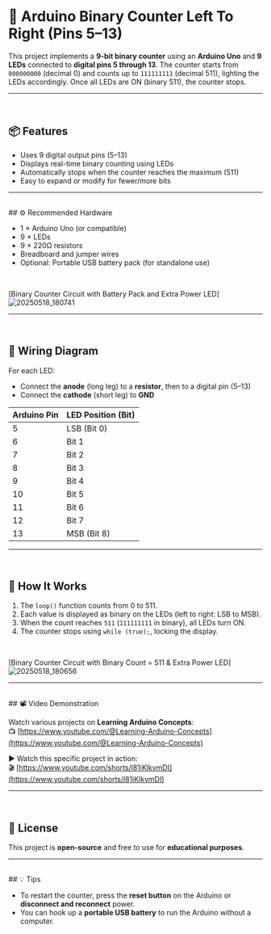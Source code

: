 # 🔢 Arduino Binary Counter Left To Right (Pins 5–13)

This project implements a **9-bit binary counter** using an **Arduino Uno** and **9 LEDs** connected to **digital pins 5 through 13**. The counter starts from `000000000` (decimal 0) and counts up to `111111111` (decimal 511), lighting the LEDs accordingly. Once all LEDs are ON (binary 511), the counter stops.


---
<br>

## 📦 Features

- Uses 9 digital output pins (5–13)
- Displays real-time binary counting using LEDs
- Automatically stops when the counter reaches the maximum (511)
- Easy to expand or modify for fewer/more bits


---
<br>
## ⚙️ Recommended Hardware

- 1 × Arduino Uno (or compatible)
- 9 × LEDs
- 9 × 220Ω resistors
- Breadboard and jumper wires
- Optional: Portable USB battery pack (for standalone use)

<br>

[Binary Counter Circuit with Battery Pack and Extra Power LED]![20250518_180741](https://github.com/user-attachments/assets/082ad5d4-b6ed-446e-8e81-6745b9c80353)


---
<br>

## 🔌 Wiring Diagram

For each LED:

- Connect the **anode** (long leg) to a **resistor**, then to a digital pin (5–13)
- Connect the **cathode** (short leg) to **GND**

| Arduino Pin | LED Position (Bit) |
|-------------|--------------------|
| 5           | LSB (Bit 0)        |
| 6           | Bit 1              |
| 7           | Bit 2              |
| 8           | Bit 3              |
| 9           | Bit 4              |
| 10          | Bit 5              |
| 11          | Bit 6              |
| 12          | Bit 7              |
| 13          | MSB (Bit 8)        |


---
<br>

## 🧠 How It Works

1. The `loop()` function counts from 0 to 511.
2. Each value is displayed as binary on the LEDs (left to right: LSB to MSB).
3. When the count reaches `511` (`111111111` in binary), all LEDs turn ON.
4. The counter stops using `while (true);`, locking the display.
<br>

[Binary Counter Circuit with Binary Count = 511 & Extra Power LED]![20250518_180656](https://github.com/user-attachments/assets/55369363-7ba6-4e20-9cde-31e2d0caf910)


---
<br>
## 📽️ Video Demonstration

Watch various projects on **Learning Arduino Concepts**:  
📺 [https://www.youtube.com/@Learning-Arduino-Concepts](https://www.youtube.com/@Learning-Arduino-Concepts)

▶️ Watch this specific project in action:  
🎬 [https://www.youtube.com/shorts/l81iKlkvmDI](https://www.youtube.com/shorts/l81iKlkvmDI)


---
<br>

## 📝 License

This project is **open-source** and free to use for **educational purposes**.


---
<br>
## 💡 Tips

- To restart the counter, press the **reset button** on the Arduino or **disconnect and reconnect** power.
- You can hook up a **portable USB battery** to run the Arduino without a computer.
